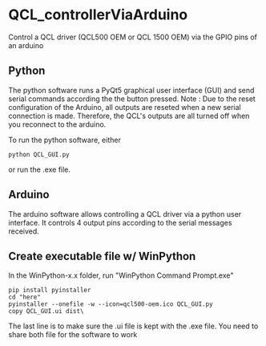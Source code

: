 # QCL_controllerViaArduino
Control a QCL driver (QCL500 OEM or QCL 1500 OEM) via the GPIO pins of an arduino

## Python
The python software runs a PyQt5 graphical user interface (GUI) and send serial commands according the the button pressed.
Note : Due to the reset configuration of the Arduino, all outputs are reseted when a new serial connection is made. Therefore, the QCL's outputs are all turned off when you reconnect to the arduino.

To run the python software, either
```
python QCL_GUI.py
```
or run the .exe file.

## Arduino
The arduino software allows controlling a QCL driver via a python user interface.
It controls 4 output pins according to the serial messages received.

## Create executable file w/ WinPython
In the WinPython-x.x folder, run "WinPython Command Prompt.exe"
```
pip install pyinstaller
cd "here"
pyinstaller --onefile -w --icon=qcl500-oem.ico QCL_GUI.py
copy QCL_GUI.ui dist\
```

The last line is to make sure the .ui file is kept with the .exe file.
You need to share both file for the software to work
